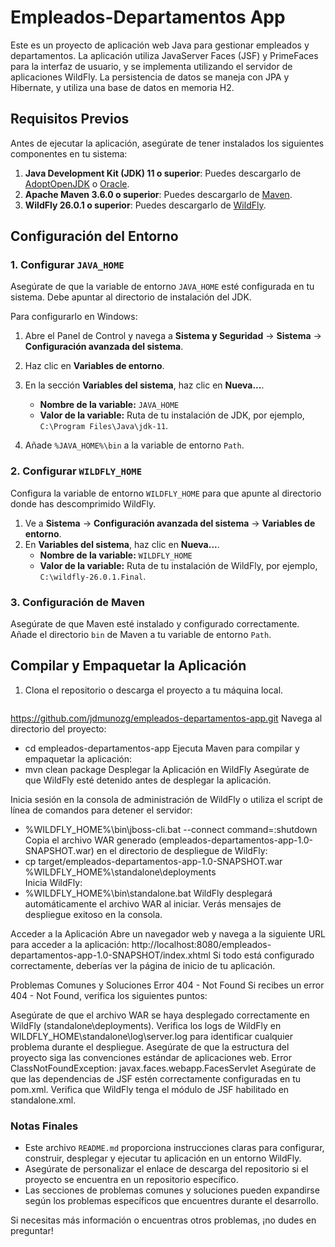 # Empleados-Departamentos App

Este es un proyecto de aplicación web Java para gestionar empleados y departamentos. La aplicación utiliza JavaServer Faces (JSF) y PrimeFaces para la interfaz de usuario, y se implementa utilizando el servidor de aplicaciones WildFly. La persistencia de datos se maneja con JPA y Hibernate, y utiliza una base de datos en memoria H2.

## Requisitos Previos

Antes de ejecutar la aplicación, asegúrate de tener instalados los siguientes componentes en tu sistema:

1. **Java Development Kit (JDK) 11 o superior**: Puedes descargarlo de [AdoptOpenJDK](https://adoptopenjdk.net/) o [Oracle](https://www.oracle.com/java/technologies/javase-jdk11-downloads.html).
2. **Apache Maven 3.6.0 o superior**: Puedes descargarlo de [Maven](https://maven.apache.org/download.cgi).
3. **WildFly 26.0.1 o superior**: Puedes descargarlo de [WildFly](https://wildfly.org/downloads/).

## Configuración del Entorno

### 1. Configurar `JAVA_HOME`

Asegúrate de que la variable de entorno `JAVA_HOME` esté configurada en tu sistema. Debe apuntar al directorio de instalación del JDK.

Para configurarlo en Windows:

1. Abre el Panel de Control y navega a **Sistema y Seguridad** -> **Sistema** -> **Configuración avanzada del sistema**.
2. Haz clic en **Variables de entorno**.
3. En la sección **Variables del sistema**, haz clic en **Nueva...**.
   - **Nombre de la variable:** `JAVA_HOME`
   - **Valor de la variable:** Ruta de tu instalación de JDK, por ejemplo, `C:\Program Files\Java\jdk-11`.

4. Añade `%JAVA_HOME%\bin` a la variable de entorno `Path`.

### 2. Configurar `WILDFLY_HOME`

Configura la variable de entorno `WILDFLY_HOME` para que apunte al directorio donde has descomprimido WildFly.

1. Ve a **Sistema** -> **Configuración avanzada del sistema** -> **Variables de entorno**.
2. En **Variables del sistema**, haz clic en **Nueva...**.
   - **Nombre de la variable:** `WILDFLY_HOME`
   - **Valor de la variable:** Ruta de tu instalación de WildFly, por ejemplo, `C:\wildfly-26.0.1.Final`.

### 3. Configuración de Maven

Asegúrate de que Maven esté instalado y configurado correctamente. Añade el directorio `bin` de Maven a tu variable de entorno `Path`.

## Compilar y Empaquetar la Aplicación

1. Clona el repositorio o descarga el proyecto a tu máquina local.

   ```bash
  https://github.com/jdmunozg/empleados-departamentos-app.git
Navega al directorio del proyecto:
- cd empleados-departamentos-app
Ejecuta Maven para compilar y empaquetar la aplicación:
- mvn clean package
Desplegar la Aplicación en WildFly
Asegúrate de que WildFly esté detenido antes de desplegar la aplicación.

Inicia sesión en la consola de administración de WildFly o utiliza el script de línea de comandos para detener el servidor:
- %WILDFLY_HOME%\bin\jboss-cli.bat --connect command=:shutdown
Copia el archivo WAR generado (empleados-departamentos-app-1.0-SNAPSHOT.war) en el directorio de despliegue de WildFly:
- cp target/empleados-departamentos-app-1.0-SNAPSHOT.war %WILDFLY_HOME%\standalone\deployments\
Inicia WildFly:
- %WILDFLY_HOME%\bin\standalone.bat
WildFly desplegará automáticamente el archivo WAR al iniciar. Verás mensajes de despliegue exitoso en la consola.

Acceder a la Aplicación
Abre un navegador web y navega a la siguiente URL para acceder a la aplicación:
http://localhost:8080/empleados-departamentos-app-1.0-SNAPSHOT/index.xhtml
Si todo está configurado correctamente, deberías ver la página de inicio de tu aplicación.

Problemas Comunes y Soluciones
Error 404 - Not Found
Si recibes un error 404 - Not Found, verifica los siguientes puntos:

Asegúrate de que el archivo WAR se haya desplegado correctamente en WildFly (standalone\deployments).
Verifica los logs de WildFly en WILDFLY_HOME\standalone\log\server.log para identificar cualquier problema durante el despliegue.
Asegúrate de que la estructura del proyecto siga las convenciones estándar de aplicaciones web.
Error ClassNotFoundException: javax.faces.webapp.FacesServlet
Asegúrate de que las dependencias de JSF estén correctamente configuradas en tu pom.xml.
Verifica que WildFly tenga el módulo de JSF habilitado en standalone.xml.

### **Notas Finales**

- Este archivo `README.md` proporciona instrucciones claras para configurar, construir, desplegar y ejecutar tu aplicación en un entorno WildFly.
- Asegúrate de personalizar el enlace de descarga del repositorio si el proyecto se encuentra en un repositorio específico.
- Las secciones de problemas comunes y soluciones pueden expandirse según los problemas específicos que encuentres durante el desarrollo.

Si necesitas más información o encuentras otros problemas, ¡no dudes en preguntar!
